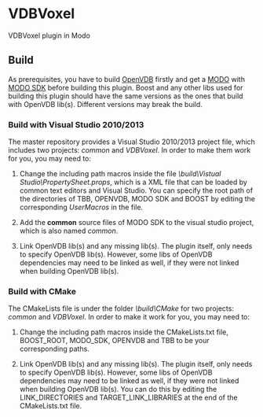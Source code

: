 # VDBVoxel
VDBVoxel plugin in Modo

## Build

As prerequisites, you have to build [OpenVDB](http://www.openvdb.org/) firstly and get a [MODO](https://www.thefoundry.co.uk/products/modo/) with [MODO SDK](http://modo.sdk.thefoundry.co.uk/wiki/Main_Page) before building this plugin. Boost and any other libs used for building this plugin should have the same versions as the ones that build with OpenVDB lib(s). Different versions may break the build.

### Build with Visual Studio 2010/2013

The master repository provides a Visual Studio 2010/2013 project file, which includes two projects: *common* and *VDBVoxel*. In order to make them work for you, you may need to:

1. Change the including path macros inside the file *\build\Vistual Studio\PropertySheet.props*, which is a XML file that can be loaded by common text editors and Visual Studio. You can specify the root path of the directories of TBB, OPENVDB, MODO SDK and BOOST by editing the corresponding *UserMacros* in the file.

2. Add the **common** source files of MODO SDK to the visual studio project, which is also named *common*.

3. Link OpenVDB lib(s) and any missing lib(s). The plugin itself, only needs to specify OpenVDB lib(s). However, some libs of OpenVDB dependencies may need to be linked as well, if they were not linked when building OpenVDB lib(s).


### Build with CMake

The CMakeLists file is under the folder *\build\CMake* for two projects: *common* and *VDBVoxel*. In order to make it work for you, you may need to:

1. Change the including path macros inside the CMakeLists.txt file, BOOST_ROOT, MODO_SDK, OPENVDB and TBB to be your corresponding paths.

2. Link OpenVDB lib(s) and any missing lib(s). The plugin itself, only needs to specify OpenVDB lib(s). However, some libs of OpenVDB dependencies may need to be linked as well, if they were not linked when building OpenVDB lib(s). You can do this by editing the LINK_DIRECTORIES and TARGET_LINK_LIBRARIES at the end of the CMakeLists.txt file.
